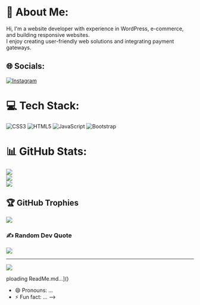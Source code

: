 # 💫 About Me:
Hi, I'm a website developer with experience in WordPress, e-commerce, and building responsive websites. <br>I enjoy creating user-friendly web solutions and integrating payment gateways.


## 🌐 Socials:
[![Instagram](https://img.shields.io/badge/Instagram-%23E4405F.svg?logo=Instagram&logoColor=white)](https://instagram.com/https://www.instagram.com/_aman_x_anime_/) 

# 💻 Tech Stack:
![CSS3](https://img.shields.io/badge/css3-%231572B6.svg?style=for-the-badge&logo=css3&logoColor=white) ![HTML5](https://img.shields.io/badge/html5-%23E34F26.svg?style=for-the-badge&logo=html5&logoColor=white) ![JavaScript](https://img.shields.io/badge/javascript-%23323330.svg?style=for-the-badge&logo=javascript&logoColor=%23F7DF1E) ![Bootstrap](https://img.shields.io/badge/bootstrap-%238511FA.svg?style=for-the-badge&logo=bootstrap&logoColor=white)
# 📊 GitHub Stats:
![](https://github-readme-stats.vercel.app/api?username=Aman638668&theme=dark&hide_border=false&include_all_commits=false&count_private=false)<br/>
![](https://github-readme-streak-stats.herokuapp.com/?user=Aman638668&theme=dark&hide_border=false)<br/>
![](https://github-readme-stats.vercel.app/api/top-langs/?username=Aman638668&theme=dark&hide_border=false&include_all_commits=false&count_private=false&layout=compact)

## 🏆 GitHub Trophies
![](https://github-profile-trophy.vercel.app/?username=Aman638668&theme=radical&no-frame=false&no-bg=true&margin-w=4)

### ✍️ Random Dev Quote
![](https://quotes-github-readme.vercel.app/api?type=vetical&theme=radical)

---
[![](https://visitcount.itsvg.in/api?id=Aman638668&icon=0&color=0)](https://visitcount.itsvg.in)

<!-- Proudly created with GPRM ( https://gprm.itsvg.in ) -->ploading ReadMe.md…]()

- 😄 Pronouns: ...
- ⚡ Fun fact: ...
-->
